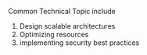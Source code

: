 
Common Technical Topic include
1. Design scalable architectures
2. Optimizing resources
3. implementing security best practices

